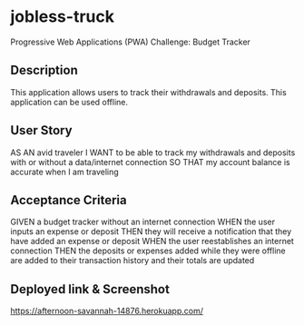 # jobless-truck
Progressive Web Applications (PWA) Challenge: Budget Tracker

## Description
This application allows users to track their withdrawals and deposits. This application can be used offline.

## User Story
AS AN avid traveler
I WANT to be able to track my withdrawals and deposits with or without a data/internet connection
SO THAT my account balance is accurate when I am traveling 

## Acceptance Criteria
GIVEN a budget tracker without an internet connection
WHEN the user inputs an expense or deposit
THEN they will receive a notification that they have added an expense or deposit
WHEN the user reestablishes an internet connection
THEN the deposits or expenses added while they were offline are added to their transaction history and their totals are updated

## Deployed link & Screenshot

https://afternoon-savannah-14876.herokuapp.com/

